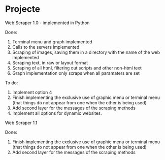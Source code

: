 # Projecte
Web Scraper 1.0 - implemented in Python 

Done:
1) Terminal menu and graph implemented
2) Calls to the servers implemented
3) Scraping of images, saving them in a directory with the name of the web implemented
4) Scraping text, in raw or layout format
5) Scraping of all html, filtering out scripts and other non-html text
6) Graph implementation only scraps when all paramaters are set


To do:
1) Implement option 4
2) Finish implementing the exclusive use of graphic menu or terminal menu (that things do not appear from one when the other is being used)
3) Add second layer for the messages of the scraping methods
4) Implement all options for dynamic websites.


Web Scraper 1.1

Done:
1) Finish implementing the exclusive use of graphic menu or terminal menu (that things do not appear from one when the other is being used)
2) Add second layer for the messages of the scraping methods
